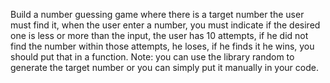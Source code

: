 Build a number guessing game where there is a target number the user must find it, when the user enter a number, you must indicate if the desired one is less or more than the input, the user has 10 attempts, if he did not find the number within those attempts, he loses, if he finds it he wins, you should put that in a function. Note: you can use the library random to generate the target number or you can simply put it manually in your code.
